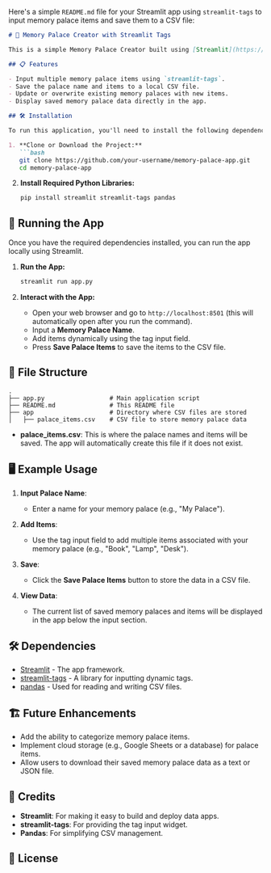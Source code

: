 Here's a simple `README.md` file for your Streamlit app using `streamlit-tags` to input memory palace items and save them to a CSV file:

```markdown
# 🏰 Memory Palace Creator with Streamlit Tags

This is a simple Memory Palace Creator built using [Streamlit](https://streamlit.io/) and [streamlit-tags](https://pypi.org/project/streamlit-tags/). It allows users to input multiple items as tags for their memory palace and saves the data to a CSV file. The app provides a dynamic and user-friendly interface for inputting and saving memory palace items.

## 📋 Features

- Input multiple memory palace items using `streamlit-tags`.
- Save the palace name and items to a local CSV file.
- Update or overwrite existing memory palaces with new items.
- Display saved memory palace data directly in the app.

## 🛠️ Installation

To run this application, you'll need to install the following dependencies:

1. **Clone or Download the Project:**
   ```bash
   git clone https://github.com/your-username/memory-palace-app.git
   cd memory-palace-app
   ```

2. **Install Required Python Libraries:**
   ```bash
   pip install streamlit streamlit-tags pandas
   ```

## 🚀 Running the App

Once you have the required dependencies installed, you can run the app locally using Streamlit.

1. **Run the App:**
   ```bash
   streamlit run app.py
   ```

2. **Interact with the App:**
   - Open your web browser and go to `http://localhost:8501` (this will automatically open after you run the command).
   - Input a **Memory Palace Name**.
   - Add items dynamically using the tag input field.
   - Press **Save Palace Items** to save the items to the CSV file.

## 📂 File Structure

```
.
├── app.py                  # Main application script
├── README.md               # This README file
├── app                     # Directory where CSV files are stored
│   ├── palace_items.csv    # CSV file to store memory palace data
```

- **palace_items.csv**: This is where the palace names and items will be saved. The app will automatically create this file if it does not exist.

## 🖥️ Example Usage

1. **Input Palace Name**: 
   - Enter a name for your memory palace (e.g., "My Palace").

2. **Add Items**:
   - Use the tag input field to add multiple items associated with your memory palace (e.g., "Book", "Lamp", "Desk").

3. **Save**:
   - Click the **Save Palace Items** button to store the data in a CSV file.

4. **View Data**:
   - The current list of saved memory palaces and items will be displayed in the app below the input section.

## 🛠️ Dependencies

- [Streamlit](https://streamlit.io/) - The app framework.
- [streamlit-tags](https://pypi.org/project/streamlit-tags/) - A library for inputting dynamic tags.
- [pandas](https://pandas.pydata.org/) - Used for reading and writing CSV files.

## 🏗️ Future Enhancements

- Add the ability to categorize memory palace items.
- Implement cloud storage (e.g., Google Sheets or a database) for palace items.
- Allow users to download their saved memory palace data as a text or JSON file.

## 🙏 Credits

- **Streamlit**: For making it easy to build and deploy data apps.
- **streamlit-tags**: For providing the tag input widget.
- **Pandas**: For simplifying CSV management.

## 📝 License
